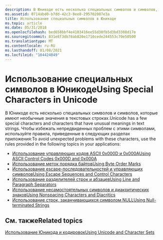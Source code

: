 ```yaml
---
description: В Юникоде есть несколько специальных символов и символов, которые имеют необычные значения в текстовых строках.
ms.assetid: 0714abd0-b7dd-42c3-8ee8-295702087e3a
title: Использование специальных символов в Юникоде
ms.topic: article
ms.date: 05/31/2018
ms.openlocfilehash: bed658bbf4e4183416ee55d30fb5d3bd3388d17e
ms.sourcegitcommit: 831e8f3db78ab820e1710cede244553c70e50500
ms.translationtype: MT
ms.contentlocale: ru-RU
ms.lasthandoff: 01/08/2021
ms.locfileid: "104424049"
---
```

# <a name="using-special-characters-in-unicode"></a><span data-ttu-id="bcecc-103">Использование специальных символов в Юникоде</span><span class="sxs-lookup"><span data-stu-id="bcecc-103">Using Special Characters in Unicode</span></span>

<span data-ttu-id="bcecc-104">В Юникоде есть несколько специальных символов и символов, которые имеют необычные значения в текстовых строках.</span><span class="sxs-lookup"><span data-stu-id="bcecc-104">Unicode has a few special characters and characters that have unusual meanings in text strings.</span></span> <span data-ttu-id="bcecc-105">Чтобы избежать непредвиденных проблем с этими символами, используйте правила, приведенные в следующих разделах приложения:</span><span class="sxs-lookup"><span data-stu-id="bcecc-105">To avoid unexpected problems with these characters, use the rules provided in the following topics in your applications:</span></span>

-   [<span data-ttu-id="bcecc-106">Использование управляющих кодов ASCII 0x000D и 0x000A</span><span class="sxs-lookup"><span data-stu-id="bcecc-106">Using ASCII Control Codes 0x000D and 0x000A</span></span>](using-ascii-control-codes-0x000d-and-0x000a.md)
-   [<span data-ttu-id="bcecc-107">Использование меток порядка байтов</span><span class="sxs-lookup"><span data-stu-id="bcecc-107">Using Byte Order Marks</span></span>](using-byte-order-marks.md)
-   [<span data-ttu-id="bcecc-108">Использование escape-последовательностей и управляющих символов</span><span class="sxs-lookup"><span data-stu-id="bcecc-108">Using Escape Sequences and Control Characters</span></span>](using-escape-sequences-and-control-characters.md)
-   [<span data-ttu-id="bcecc-109">Использование разделителей строк и абзацев</span><span class="sxs-lookup"><span data-stu-id="bcecc-109">Using Line and Paragraph Separators</span></span>](using-line-and-paragraph-separators.md)
-   [<span data-ttu-id="bcecc-110">Использование несамостоятельных символов и диакритических знаков</span><span class="sxs-lookup"><span data-stu-id="bcecc-110">Using Nonspacing Characters and Diacritics</span></span>](using-nonspacing-characters-and-diacritics.md)
-   [<span data-ttu-id="bcecc-111">Использование строк, заканчивающихся символом NULL</span><span class="sxs-lookup"><span data-stu-id="bcecc-111">Using Null-terminated Strings</span></span>](using-null-terminated-strings.md)

## <a name="related-topics"></a><span data-ttu-id="bcecc-112">См. также</span><span class="sxs-lookup"><span data-stu-id="bcecc-112">Related topics</span></span>

<dl> <dt>

[<span data-ttu-id="bcecc-113">Использование Юникода и кодировок</span><span class="sxs-lookup"><span data-stu-id="bcecc-113">Using Unicode and Character Sets</span></span>](using-unicode-and-character-sets.md)
</dt> </dl>

 

 




